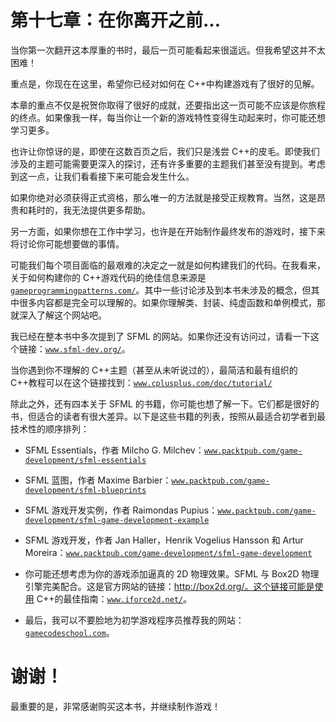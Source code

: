 # 第十七章：在你离开之前...

当你第一次翻开这本厚重的书时，最后一页可能看起来很遥远。但我希望这并不太困难！

重点是，你现在在这里，希望你已经对如何在 C++中构建游戏有了很好的见解。

本章的重点不仅是祝贺你取得了很好的成就，还要指出这一页可能不应该是你旅程的终点。如果像我一样，每当你让一个新的游戏特性变得生动起来时，你可能还想学习更多。

也许让你惊讶的是，即使在这数百页之后，我们只是浅尝 C++的皮毛。即使我们涉及的主题可能需要更深入的探讨，还有许多重要的主题我们甚至没有提到。考虑到这一点，让我们看看接下来可能会发生什么。

如果你绝对必须获得正式资格，那么唯一的方法就是接受正规教育。当然，这是昂贵和耗时的，我无法提供更多帮助。

另一方面，如果你想在工作中学习，也许是在开始制作最终发布的游戏时，接下来将讨论你可能想要做的事情。

可能我们每个项目面临的最艰难的决定之一就是如何构建我们的代码。在我看来，关于如何构建你的 C++游戏代码的绝佳信息来源是[`gameprogrammingpatterns.com/`](http://gameprogrammingpatterns.com/)。其中一些讨论涉及到本书未涉及的概念，但其中很多内容都是完全可以理解的。如果你理解类、封装、纯虚函数和单例模式，那就深入了解这个网站吧。

我已经在整本书中多次提到了 SFML 的网站。如果你还没有访问过，请看一下这个链接：[`www.sfml-dev.org/`](http://www.sfml-dev.org/)。

当你遇到你不理解的 C++主题（甚至从未听说过的），最简洁和最有组织的 C++教程可以在这个链接找到：[`www.cplusplus.com/doc/tutorial/`](http://www.cplusplus.com/doc/tutorial/)

除此之外，还有四本关于 SFML 的书籍，你可能也想了解一下。它们都是很好的书，但适合的读者有很大差异。以下是这些书籍的列表，按照从最适合初学者到最技术性的顺序排列：

+   SFML Essentials，作者 Milcho G. Milchev：[`www.packtpub.com/game-development/sfml-essentials`](https://www.packtpub.com/game-development/sfml-essentials)

+   SFML 蓝图，作者 Maxime Barbier：[`www.packtpub.com/game-development/sfml-blueprints`](https://www.packtpub.com/game-development/sfml-blueprints)

+   SFML 游戏开发实例，作者 Raimondas Pupius：[`www.packtpub.com/game-development/sfml-game-development-example`](https://www.packtpub.com/game-development/sfml-game-development-example)

+   SFML 游戏开发，作者 Jan Haller，Henrik Vogelius Hansson 和 Artur Moreira：[`www.packtpub.com/game-development/sfml-game-development`](https://www.packtpub.com/game-development/sfml-game-development)

+   你可能还想考虑为你的游戏添加逼真的 2D 物理效果。SFML 与 Box2D 物理引擎完美配合。这是官方网站的链接：http://box2d.org/。这个链接可能是使用 C++的最佳指南：[`www.iforce2d.net/`](http://www.iforce2d.net/)。

+   最后，我可以不要脸地为初学游戏程序员推荐我的网站：[`gamecodeschool.com`](http://gamecodeschool.com)。

# 谢谢！

最重要的是，非常感谢购买这本书，并继续制作游戏！
